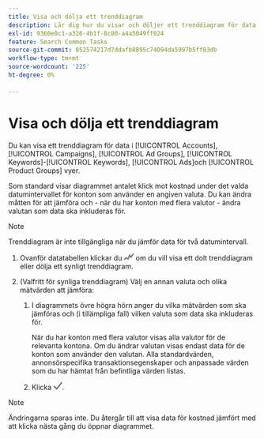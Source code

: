 ```yaml
---
title: Visa och dölja ett trenddiagram
description: Lär dig hur du visar och döljer ett trenddiagram för data i vissa vyer för kampanjhantering.
exl-id: 9360e0c1-a326-4b1f-8c80-a4a5049ff024
feature: Search Common Tasks
source-git-commit: 052574217d7ddafb8895c74094da5997b5ff83db
workflow-type: tm+mt
source-wordcount: '225'
ht-degree: 0%

---
```


# Visa och dölja ett trenddiagram

Du kan visa ett trenddiagram för data i [!UICONTROL Accounts], [!UICONTROL Campaigns], [!UICONTROL Ad Groups], [!UICONTROL Keywords]-[!UICONTROL Keywords], [!UICONTROL Ads]och [!UICONTROL Product Groups] vyer.

Som standard visar diagrammet antalet klick mot kostnad under det valda datumintervallet för konton som använder en angiven valuta. Du kan ändra måtten för att jämföra och - när du har konton med flera valutor - ändra valutan som data ska inkluderas för.

>[!NOTE]
>
>Trenddiagram är inte tillgängliga när du jämför data för två datumintervall.

1. Ovanför datatabellen klickar du ![Diagram](/help/search-social-commerce/assets/trend-chart.png "Diagram") om du vill visa ett dolt trenddiagram eller dölja ett synligt trenddiagram.

1. (Valfritt för synliga trenddiagram) Välj en annan valuta och olika mätvärden att jämföra:

   1. I diagrammets övre högra hörn anger du vilka mätvärden som ska jämföras och (i tillämpliga fall) vilken valuta som data ska inkluderas för.

      När du har konton med flera valutor visas alla valutor för de relevanta kontona. Om du ändrar valutan visas endast data för de konton som använder den valutan. Alla standardvärden, annonsörspecifika transaktionsegenskaper och anpassade värden som du har hämtat från befintliga värden listas.

   1. Klicka ![Spara](/help/search-social-commerce/assets/save-checkmark.png "Spara").

>[!NOTE]
>
>Ändringarna sparas inte. Du återgår till att visa data för kostnad jämfört med att klicka nästa gång du öppnar diagrammet.
